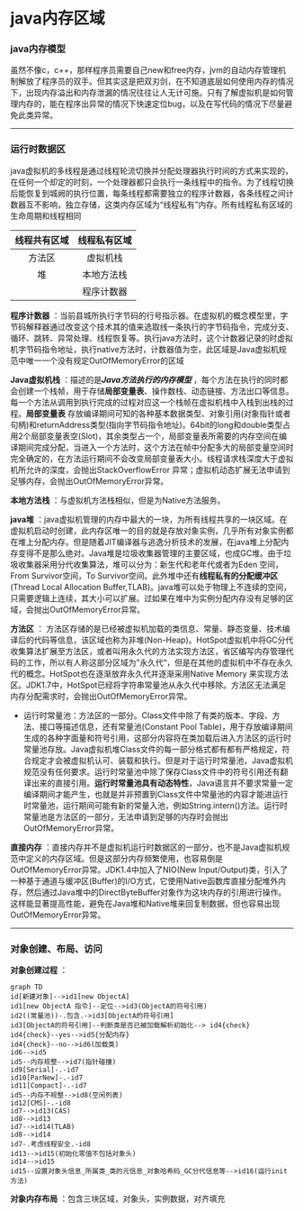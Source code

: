 # java内存区域

### java内存模型

​     虽然不像c，c++，那样程序员需要自己new和free内存，jvm的自动内存管理机制解放了程序员的双手。但其实这是把双刃剑，在不知道底层如何使用内存的情况下，出现内存溢出和内存泄漏的情况往往让人无计可施。只有了解虚拟机是如何管理内存的，能在程序出异常的情况下快速定位bug，以及在写代码的情况下尽量避免此类异常。

___

### 运行时数据区

java虚拟机的多线程是通过线程轮流切换并分配处理器执行时间的方式来实现的，在任何一个却定的时刻，一个处理器都只会执行一条线程中的指令。为了线程切换后能恢复到城阙的执行位置，每条线程都需要独立的程序计数器，各条线程之间计数器互不影响，独立存储，这类内存区域为“线程私有”内存。所有线程私有区域的生命周期和线程相同

| 线程共有区域 | 线程私有区域 |
| :------------: | :-------------: |
| 方法区 | 虚拟机栈 |
| 堆 | 本地方法栈 |
|   | 程序计数器 |

**程序计数器** ：当前县城所执行字节码的行号指示器。在虚拟机的概念模型里，字节码解释器通过改变这个技术其的值来选取线一条执行的字节码指令，完成分支、循环、跳转、异常处理、线程恢复等。执行java方法时，这个计数器记录的时虚拟机字节码指令地址，执行native方法时，计数器值为空，此区域是Java虚拟机规范中唯一一个没有规定OutOfMemoryError的区域

**Java虚拟机栈** ：描述的是***Java方法执行的内存模型*** ，每个方法在执行的同时都会创建一个栈帧，用于存储**局部变量表**、操作数栈、动态链接、方法出口等信息。每一个方法从调用到执行完成的过程对应这一个栈帧在虚拟机栈中入栈到出栈的过程。**局部变量表** 存放编译期间可知的各种基本数据类型、对象引用(对象指针或者句柄)和returnAddress类型(指向字节码指令地址)。64bit的long和double类型占用2个局部变量表空(Slot)，其余类型占一个，局部变量表所需要的内存空间在编译期间完成分配，当进入一个方法时，这个方法在帧中分配多大的局部变量空间时完全确定的，在方法运行期间不会改变局部变量表大小。线程请求栈深度大于虚拟机所允许的深度，会抛出StackOverflowError 异常；虚拟机动态扩展无法申请到足够内存，会抛出OutOfMemoryError异常。

**本地方法栈** ：与虚拟机方法栈相似，但是为Native方法服务。

**java堆** ：java虚拟机管理的内存中最大的一块，为所有线程共享的一块区域。在虚拟机启动时创建，此内存区唯一的目的就是存放对象实例，几乎所有对象实例都在堆上分配内存。但是随着JIT编译器与逃逸分析技术的发展，在java堆上分配内存变得不是那么绝对。Java堆是垃圾收集器管理的主要区域，也成GC堆。由于垃圾收集器采用分代收集算法，堆可以分为：新生代和老年代或者为Eden 空间，From Survivor空间，To Survivor空间。此外堆中还有**线程私有的分配缓冲区**(Thread Local Allocation Buffer,TLAB)。java堆可以处于物理上不连续的空间，只需要逻辑上连续，其大小可以扩展。过如果在堆中为实例分配内存没有足够的区域，会抛出OutOfMemoryError异常。

**方法区** ： 方法区存储的是已经被虚拟机加载的类信息、常量、静态变量、技术编译后的代码等信息，该区域也称为非堆(Non-Heap)。HotSpot虚拟机中将GC分代收集算法扩展至方法区，或者叫用永久代的方法实现方法区，省区编写内存管理代码的工作，所以有人称这部分区域为”永久代“，但是在其他的虚拟机中不存在永久代的概念。HotSpot也在逐渐放弃永久代并逐渐采用Native Memory 来实现方法区。JDK1.7中，HotSpot已经将字符串常量池从永久代中移除。方法区无法满足内存分配需求时，会抛出OutOfMemoryError异常。

* 运行时常量池：方法区的一部分。Class文件中除了有类的版本、字段、方法、接口等描述信息，还有常量池(Constant Pool Table)，用于存放编译期间生成的各种字面量和符号引用，这部分内容将在类加载后进入方法区的运行时常量池存放。Java虚拟机堆Class文件的每一部分格式都有都有严格规定，符合规定才会被虚拟机认可、装载和执行。但是对于运行时常量池，Java虚拟机规范没有任何要求。运行时常量池中除了保存Class文件中的符号引用还有翻译出来的直接引用。**运行时常量池具有动态特性**，Java语言并不要求常量一定编译期间才能产生，也就是并非预置到Class文件中常量池的内容才能进运行时常量池，运行期间可能有新的常量入池，例如String.intern()方法。运行时常量池是方法区的一部分，无法申请到足够的内存时会抛出OutOfMemoryError异常。

**直接内存** ：直接内存并不是虚拟机运行时数据区的一部分，也不是Java虚拟机规范中定义的内存区域。但是这部分内存频繁使用，也容易倒是OutOfMemoryError异常。JDK1.4中加入了NIO(New Input/Output)类，引入了一种基于通道与缓冲区(Buffer)的I/O方式，它使用Native函数库直接分配堆外内存，然后通过Java堆中的DirectByteBuffer对象作为这块内存的引用进行操作。这样能显著提高性能，避免在Java堆和Native堆来回复制数据，但也容易出现OutOfMemoryError异常。 

____

### 对象创建、布局、访问

**对象创建过程** ：

```mermaid
graph TD
id[新建对象]-->id1[new ObjectA]
id1[new ObjectA 指令]--定位-->id3(ObjectA的符号引用)
id2((常量池))-.包含.->id3[ObjectA的符号引用]
id3[ObjectA的符号引用]--判断类是否已被加载解析初始化--> id4{check}
id4{check}--yes-->id5{分配内存}
id4{check}--no-->id6(加载类)
id6-->id5
id5--内存规整-->id7(指针碰撞)
id9[Serial]-.-id7
id10[ParNew]-.-id7
id11[Compact]-.-id7
id5--内存不规整-->id8(空闲列表)
id12[CMS]-.-id8
id7-->id13(CAS)
id8-->id13
id7-->id14(TLAB)
id8-->id14
id7-.考虑线程安全.-id8
id13-->id15(初始化零值不包括对象头)
id14-->id15
id15--设置对象头信息_所属类_类的元信息_对象哈希码_GC分代信息等-->id16(运行init方法)
```

**对象内存布局** ：包含三块区域，对象头，实例数据，对齐填充